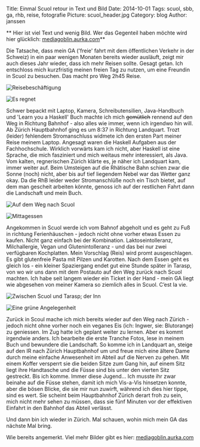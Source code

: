 Title: Einmal Scuol retour in Text und Bild 
Date: 2014-10-01
Tags: scuol, sbb, ga, rhb, reise, fotografie 
Picture: scuol_header.jpg
Category: blog
Author: janssen

** Hier ist viel Text und wenig Bild. Wer das Gegenteil haben möchte wird hier glücklich: [mediagoblin.aurka.com](http://mediagoblin.aurka.com/u/janssen/collection/01-10-2014-einmal-scuol-retour/ "mediagoblin.aurka.com")**

Die Tatsache, dass mein GA ('freie' fahrt mit dem öffentlichen Verkehr in der Schweiz) in ein paar wenigen Monaten bereits wieder ausläuft, zeigt mir auch dieses Jahr wieder, dass ich mehr Reisen sollte. Gesagt getan. Ich entschloss mich kurzfristig meinen freien Tag zu nutzen, um eine Freundin in Scuol zu besuchen. Das macht pro Weg 2h45 Reise.

![Reisebeschäftigung](http://mediagoblin.aurka.com/mgoblin_media/media_entries/441/ABC7452.medium.jpg)

![Es regnet](http://mediagoblin.aurka.com/mgoblin_media/media_entries/442/ABC7453.medium.jpg)

Schwer bepackt mit Laptop, Kamera, Schreibutensilien, Java-Handbuch und 'Learn you a Haskell' Buch machte ich mich <s>gemütlich</s> rennend auf den Weg in Richtung Bahnhof - also alles wie immer, wenn ich irgendwo hin will. Ab Zürich Hauptbahnhof ging es um 8:37 in Richtung Landquart. Trozt (leider) fehlendem Stromanschluss widmete ich den ersten Part meiner Reise meinem Laptop. Angesagt waren die Haskell Aufgaben aus der Fachhochschule. Wirklich vorwärts kam ich nicht, aber Haskell ist eine Sprache, die mich fasziniert und mich weitaus mehr interessiert, als Java. Vom kalten, regnerischen Zürich klärte es, je näher ich Landquart kam, immer weiter auf. Beim Umsteigen auf die Rhätische Bahn schien zwar die Sonne (noch) nicht, aber bis auf tief liegendem Nebel war das Wetter ganz okay. Da die RhB leider weder Stromanschlüße noch ein Tisch bietet, auf dem man gescheit arbeiten könnte, genoss ich auf der restlichen Fahrt dann die Landschaft und mein Buch. 

![Auf dem Weg nach Scuol](http://mediagoblin.aurka.com/mgoblin_media/media_entries/444/ABC7467.medium.jpg)

![Mittagessen](http://mediagoblin.aurka.com/mgoblin_media/media_entries/448/ABC7480.medium.jpg)

Angekommen in Scuol werde ich vom Bahnof abgeholt und es geht zu Fuß in richtung Ferienhäuschen - jedoch nicht ohne vorher etwas Essen zu kaufen. Nicht ganz einfach bei der Kombination. Laktoseintolleranz, Milchallergie, Vegan und Glutenintolleranz - und das bei nur zwei verfügbaren Kochplatten. Mein Vorschlag (Reis) wird promt ausgeschlagen. Es gibt glutenfreie Pasta mit Pilzen und Karotten. Nach dem Essen geht es gleich los - ein kleiner Spaziergang endet gut eine Stunde später in Tarasp, von wo wir uns dann mit dem Postauto auf den Weg zurück nach Scuol machten. Ich habe seit langem wieder ein Ticket in der Hand - mein GA liegt wie abgesehen von meiner Kamera so ziemlich alles in Scuol. C’est la vie.

![Zwischen Scuol und Tarasp; der Inn](http://mediagoblin.aurka.com/mgoblin_media/media_entries/451/ABC7505.medium.jpg)

![Eine grüne Angelegenheit](http://mediagoblin.aurka.com/mgoblin_media/media_entries/452/ABC7510.medium.jpg)

Zurück in Scoul mache ich mich bereits wieder auf den Weg nach Zürich - jedoch nicht ohne vorher noch ein veganes Eis (ich: Ingwer, sie: Blutorange) zu geniessen. Im Zug hatte ich geplant weiter zu lernen. Aber es kommt irgendwie anders. Ich bearbeite die erste Tranche Fotos, lese in meinem Buch und bewundere die Landschaft. So komme ich in Landquart an, steige auf den IR nach Zürich Hauptbahnhof um und freue mich eine ältere Dame durch meine einfache Anwesenheit im Abteil auf die Nerven zu gehen. Mit einem Koffer versperrt sie die beiden Sitze zum Gang hin, auf einem Sitz liegt ihre Handtasche und die Füsse sind bis unter den vierten Sitz gestreckt. Bis ich komme. Immer diese Jugend...  Ich musste ihr zwar beinahe auf die Füsse stehen, damit ich mich Vis-a-Vis hinsetzen konnte, aber die bösen Blicke, die sie mir nun zuwirft, während ich dies hier tippe, sind es wert. Sie scheint beim Hauptbahnhof Zürich derart froh zu sein, mich nicht mehr sehen zu müssen, dass sie fünf Minuten vor der effektiven Einfahrt in den Bahnhof das Abteil verlässt.  

Und dann bin ich wieder in Zürich. Mal schauen, wohin mich mein GA das nächste Mal bring.

Wie bereits angemerkt. Viel mehr Bilder gibt es hier: [mediagoblin.aurka.com](http://mediagoblin.aurka.com/u/janssen/collection/01-10-2014-einmal-scuol-retour/ "mediagoblin.aurka.com")


